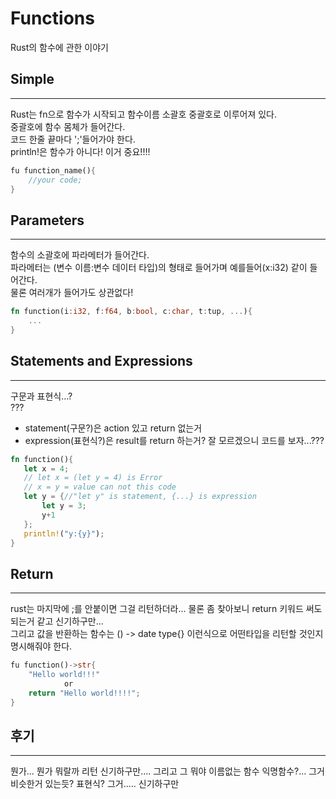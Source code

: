 # Functions
Rust의 함수에 관한 이야기
## Simple
-------------
Rust는 fn으로 함수가 시작되고 함수이름 소괄호 중괄호로 이루어져 있다.  
중괄호에 함수 몸체가 들어간다.  
코드 한줄 끝마다 ';'들어가야 한다.  
println!은 함수가 아니다! 이거 중요!!!!  
```rust
fu function_name(){
    //your code;
}
```

## Parameters
-------------
함수의 소괄호에 파라메터가 들어간다.  
파라메터는 (변수 이름:변수 데이터 타입)의 형태로 들어가며 예를들어(x:i32) 같이 들어간다.  
물론 여러개가 들어가도 상관없다!
```rust
fn function(i:i32, f:f64, b:bool, c:char, t:tup, ...){
    ...
}
```

## Statements and Expressions
-------------
구문과 표현식...?  
???  
 * statement(구문?)은 action 있고 return 없는거  
 * expression(표현식?)은 result를 return 하는거?
 잘 모르겠으니 코드를 보자...???
 ```rust
 fn function(){
    let x = 4;
    // let x = (let y = 4) is Error
    // x = y = value can not this code
    let y = {//"let y" is statement, {...} is expression
        let y = 3;
        y+1
    };
    println!("y:{y}");
}
 ```

## Return
-------------
rust는 마지막에 ;를 안붙이면 그걸 리턴하더라... 물론 좀 찾아보니 return 키워드 써도 되는거 같고 신기하구만...  
그리고 값을 반환하는 함수는 () -> date type{} 이런식으로 어떤타입을 리턴할 것인지 명시해줘야 한다.
```rust
fu function()->str{
    "Hello world!!!"
            or
    return "Hello world!!!!";
}
```

## 후기
------
뭔가... 뭔가 뭐랄까 리턴 신기하구만.... 그리고 그 뭐야 이름없는 함수 익명함수?... 그거 비슷한거 있는듯? 표현식? 그거..... 신기하구만